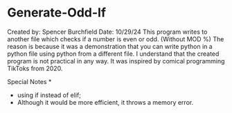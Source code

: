 # Generate-Odd-If
Created by: Spencer Burchfield
Date: 10/29/24
This program writes to another file which checks if a number is even or odd. (Without MOD %)
   The reason is because it was a demonstration that you can write python in a
   python file using python from a different file. 
   I understand that the created program is not practical in any way. It was 
   inspired by comical programming TikToks from 2020.

Special Notes *
-  using if instead of elif; 
-  Although it would be more efficient, it throws a memory error.
